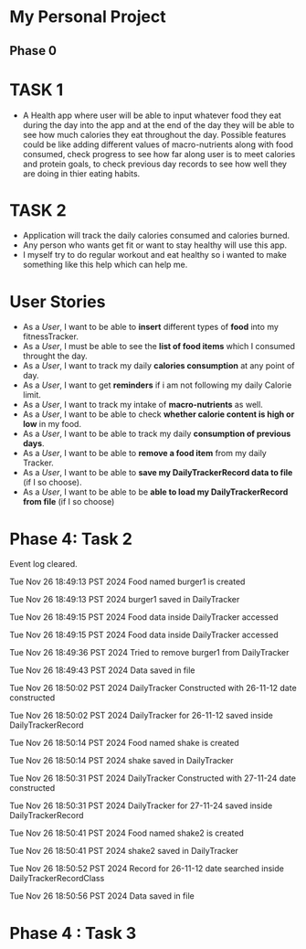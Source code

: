 # My Personal Project

## Phase 0
  
# TASK 1

- A Health app where user will be able to input whatever food they eat during the day into the app and at the end of the day they will be able to see how much calories they 
eat throughout the day. Possible features could be like adding different values of macro-nutrients along with food consumed, check progress to see how far along user is to meet calories and protein goals, to check previous day records to see how well they are doing in thier eating habits.

# TASK 2

- Application will track the daily calories consumed and calories burned.
- Any person who wants get fit or want to stay healthy will use this app.
- I myself try to do regular workout and eat healthy so i wanted to make something like this help which can help me.

# User Stories

- As a *User*, I want to be able to **insert** different types of **food** into my fitnessTracker.
- As a *User*, I must be able to see the **list of food items** which I consumed throught the day.
- As a *User*, I want to track my daily **calories consumption** at any point of day.
- As a *User*, I want to get **reminders** if i am not following my daily Calorie limit.
- As a *User*, I want to track my intake of **macro-nutrients** as well.
- As a *User*, I want to be able to check **whether calorie content is high or low** in my food.
- As a *User*, I want to be able to track my daily **consumption of previous days**.
- As a *User*, I want to be able to **remove a food item** from my daily Tracker.
- As a *User*, I want to be able to **save my DailyTrackerRecord data to file** (if I so choose).
- As a *User*, I want to be able to be **able to load my DailyTrackerRecord from file** (if I so choose)

# Phase 4: Task 2

Event log cleared.

Tue Nov 26 18:49:13 PST 2024
Food named burger1 is created

Tue Nov 26 18:49:13 PST 2024
burger1 saved in DailyTracker

Tue Nov 26 18:49:15 PST 2024
Food data inside DailyTracker accessed

Tue Nov 26 18:49:15 PST 2024
Food data inside DailyTracker accessed

Tue Nov 26 18:49:36 PST 2024
Tried to remove burger1 from DailyTracker

Tue Nov 26 18:49:43 PST 2024
Data saved in file

Tue Nov 26 18:50:02 PST 2024
DailyTracker Constructed with 26-11-12 date constructed

Tue Nov 26 18:50:02 PST 2024
DailyTracker for 26-11-12 saved inside DailyTrackerRecord 

Tue Nov 26 18:50:14 PST 2024
Food named shake is created

Tue Nov 26 18:50:14 PST 2024
shake saved in DailyTracker

Tue Nov 26 18:50:31 PST 2024
DailyTracker Constructed with 27-11-24 date constructed

Tue Nov 26 18:50:31 PST 2024
DailyTracker for 27-11-24 saved inside DailyTrackerRecord 

Tue Nov 26 18:50:41 PST 2024
Food named shake2 is created

Tue Nov 26 18:50:41 PST 2024
shake2 saved in DailyTracker

Tue Nov 26 18:50:52 PST 2024
Record for 26-11-12 date searched inside DailyTrackerRecordClass

Tue Nov 26 18:50:56 PST 2024
Data saved in file

# Phase 4 : Task 3

